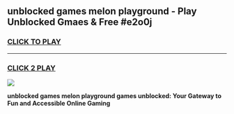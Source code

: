 
## unblocked games melon playground - Play Unblocked Gmaes & Free #e2o0j
<h3>
<a href="https://premium.freeplayer.one?title=unblocked_games_melon_playground&ref=01M">CLICK TO PLAY</a></h3>
<hr>

<h3>
<a href="https://premium.freeplayer.one?title=unblocked_games_melon_playground&ref=01M">CLICK 2 PLAY</a>
  
</h3>

<a href="https://premium.freeplayer.one?title=unblocked_games_melon_playground&ref=01M"><img src="https://clearcache.store/games.png"></a>


**unblocked games melon playground games unblocked: Your Gateway to Fun and Accessible Online Gaming**
